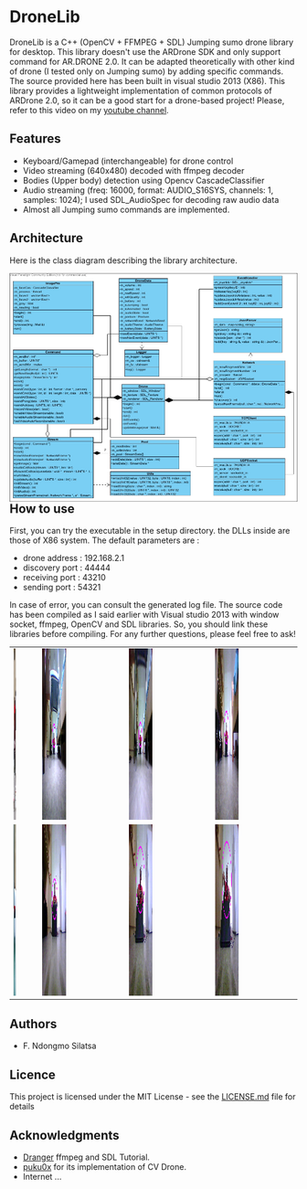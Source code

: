 # DroneLib
DroneLib is a C++ (OpenCV + FFMPEG + SDL) Jumping sumo drone library for desktop. This library doesn't use the ARDrone SDK and only support command for AR.DRONE 2.0. It can be adapted theoretically with other kind of drone (I tested only on Jumping sumo) by adding specific commands. The source provided here has been built in visual studio 2013 (X86). This library provides a lightweight implementation of common protocols of ARDrone 2.0, so it can be a good start for a drone-based project!
Please, refer to this video on my [youtube channel](https://youtu.be/GuC5tC1gA5Y).

## Features

- Keyboard/Gamepad (interchangeable) for drone control
- Video streaming (640x480) decoded with ffmpeg decoder
- Bodies (Upper body) detection using Opencv CascadeClassifier
- Audio streaming (freq: 16000, format: AUDIO_S16SYS, channels: 1, samples: 1024); I used SDL_AudioSpec for decoding raw audio data
- Almost all Jumping sumo commands are implemented.

 ## Architecture
  
  Here is the class diagram describing the library architecture.
  
  <img src="https://github.com/ndongmo/DroneLib/blob/master/class_diag.jpg" align="left" width="100%" height="400" alt="Library architecture">
  
  
  ## How to use
  
  First, you can try the executable in the setup directory. the DLLs inside are those of X86 system. The default parameters are :
  - drone address : 192.168.2.1
  - discovery port : 44444
  - receiving port : 43210
  - sending port : 54321
  
  In case of error, you can consult the generated log file.
  The source code has been compiled as I said earlier with Visual studio 2013 with window socket, ffmpeg, OpenCV and SDL libraries. So,   you should link these libraries before compiling. For any further questions, please feel free to ask!
  
  <table style="width:100%">
  <tr>
    <td style="width:10%">
      <img src="https://github.com/ndongmo/DroneLib/blob/master/IMG_1.jpg" width="10%" height="300" />
    </td>
    <td>
      <img src="https://github.com/ndongmo/DroneLib/blob/master/20.png" width="30%" height="300" />
    </td>
    <td>
     <img src="https://github.com/ndongmo/DroneLib/blob/master/48.png" width="30%" height="300" />
    </td>
    <td>
      <img src="https://github.com/ndongmo/DroneLib/blob/master/837.png" width="30%" height="300" />
    </td>
  </tr>
 <tr>
  <td style="width:10%"> 
   <img src="https://github.com/ndongmo/DroneLib/blob/master/IMG_2.jpg" width="10%" height="300" />
  </td>
  <td>
      <img src="https://github.com/ndongmo/DroneLib/blob/master/956.png" width="30%" height="300" />
    </td>
  <td>
      <img src="https://github.com/ndongmo/DroneLib/blob/master/1065.png" width="30%" height="300" />
    </td>
  <td>
      <img src="https://github.com/ndongmo/DroneLib/blob/master/1166.png" width="30%" height="300" />
    </td>
 </tr>
 </table>
  
  ## Authors

* F. Ndongmo Silatsa

## Licence

This project is licensed under the MIT License - see the [LICENSE.md](https://github.com/ndongmo/DroneLib/blob/master/LICENSE.md) file for details

## Acknowledgments

* [Dranger](http://dranger.com/ffmpeg/tutorial03.html) ffmpeg and SDL Tutorial.
* [puku0x](https://github.com/puku0x/cvdrone) for its implementation of CV Drone.
* Internet ...

 

